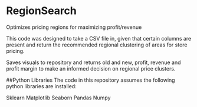 # RegionSearch
Optimizes pricing regions for maximizing profit/revenue

This code was designed to take a CSV file in, given that certain columns are present
and return the recommended regional clustering of areas for store pricing.

Saves visuals to repository and returns old and new, profit, revenue and profit margin
to make an informed decision on regional price clusters.

##Python Libraries The code in this repository assumes the following python libraries are installed:

Sklearn
Matplotlib
Seaborn
Pandas
Numpy
